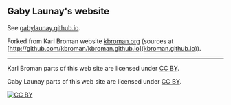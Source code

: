 ## Gaby Launay's website

See [gabylaunay.github.io](http://gabylaunay.github.io).


Forked from Karl Broman website [kbroman.org](http://kbroman.org)
(sources at [http://github.com/kbroman/kbroman.github.io](kbroman.github.io)).

---

Karl Broman parts of this web site are licensed under
[CC BY](http://creativecommons.org/licenses/by/3.0/).

Gaby Launay parts of this web site are licensed under
[CC BY](http://creativecommons.org/licenses/by/3.0/).

[![CC BY](http://i.creativecommons.org/l/by/3.0/88x31.png)](http://creativecommons.org/licenses/by/3.0/)
